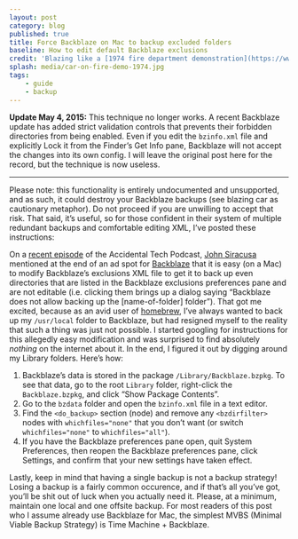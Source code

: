 ```yaml
---
layout: post
category: blog
published: true
title: Force Backblaze on Mac to backup excluded folders
baseline: How to edit default Backblaze exclusions
credit: 'Blazing like a [1974 fire department demonstration](https://www.flickr.com/photos/usnationalarchives/4271777745)'
splash: media/car-on-fire-demo-1974.jpg
tags:
    - guide
    - backup
---
```


**Update May 4, 2015:** This technique no longer works. A recent Backblaze update has added strict validation controls that prevents their forbidden directories from being enabled. Even if you edit the `bzinfo.xml` file and explicitly Lock it from the Finder’s Get Info pane, Backblaze will not accept the changes into its own config. I will leave the original post here for the record, but the technique is now useless.

---

Please note: this functionality is entirely undoc&shy;umen&shy;ted and unsup&shy;ported, and as such, it could dest&shy;roy your Back&shy;blaze back&shy;ups (see blaz&shy;ing car as cau&shy;tion&shy;ary meta&shy;phor). Do not proceed if you are unwilling to accept that risk. That said, it’s useful, so for those confident in their system of multiple redundant backups and comfortable editing XML, I’ve posted these instructions:

On a [recent episode][atp-episode] of the Accidental Tech Podcast, [John Siracusa][] mentioned at the end of an ad spot for [Backblaze][] that it is easy (on a Mac) to modify Backblaze’s exclusions XML file to get it to back up even directories that are listed in the Backblaze exclusions preferences pane and are not editable (i.e. clicking them brings up a dialog saying “Backblaze does not allow backing up the [name-of-folder] folder”). That got me excited, because as an avid user of [homebrew][], I’ve always wanted to back up my `/usr/local` folder to Backblaze, but had resigned myself to the reality that such a thing was just not possible. I started googling for instructions for this allegedly easy modification and was surprised to find absolutely _nothing_ on the internet about it. In the end, I figured it out by digging around my Library folders. Here’s how:

1. Backblaze’s data is stored in the package `/Library/Backblaze.bzpkg`. To see that data, go to the root `Library` folder, right-click the `Backblaze.bzpkg`, and click “Show Package Contents”.
2. Go to the `bzdata` folder and open the `bzinfo.xml` file in a text editor.
3. Find the `<do_backup>` section (node) and remove any `<bzdirfilter>` nodes with `whichfiles="none"` that you don’t want (or switch `whichfiles="none"` to `whichfiles="all"`).
4. If you have the Backblaze preferences pane open, quit System Preferences, then reopen the Backblaze preferences pane, click Settings, and confirm that your new settings have taken effect.

Lastly, keep in mind that having a single backup is not a backup strategy! Losing a backup is a fairly common occurence, and if that’s all you’ve got, you’ll be shit out of luck when you actually need it. Please, at a minimum, maintain one local and one offsite backup. For most readers of this post who I assume already use Backblaze for Mac, the simplest MVBS (Minimal Viable Backup Strategy) is Time Machine + Backblaze.

[atp-episode]: http://atp.fm/episodes/97
[John Siracusa]: http://hypercritical.co/about/
[Backblaze]: https://www.backblaze.com/atp
[homebrew]: http://brew.sh/
